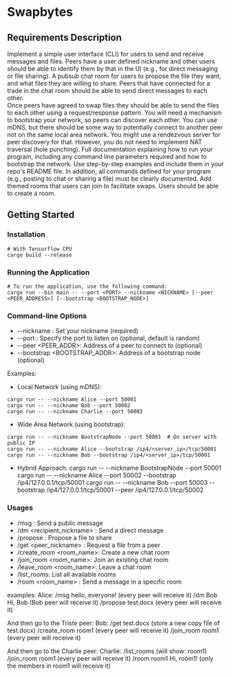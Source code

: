 # Swapbytes
## Requirements Description
Implement a simple user interface (CLI) for users to send and receive messages and files. 
Peers have a user defined nickname and other users should be able to identify them by that in the UI (e.g., for direct messaging or file sharing). 
A pubsub chat room for users to propose the file they want, and what files they are willing to share. 
Peers that have connected for a trade in the chat room should be able to send direct messages to each other.  
Once peers have agreed to swap files they should be able to send the files to each other using a request/response pattern. 
You will need a mechanism to bootstrap your network, so peers can discover each other. You can use mDNS, but there should be some way to potentially connect to another peer not on the same local area network. You might use a rendezvous server for peer discovery for that. However, you do not need to implement NAT traversal (hole punching). 
Full documentation explaining how to run your program, including any command line parameters required and how to bootstrap the network. Use step-by-step examples and include them in your repo's README file. In addition, all commands defined for your program (e.g., posting to chat or sharing a file) must be clearly documented.
Add themed rooms that users can join to facilitate swaps. Users should be able to create a room.

## Getting Started

### Installation
```
# With Tensorflow CPU
cargo build --release
```

### Running the Application
```
# To run the application, use the following command:
cargo run --bin main -- --port <PORT> --nickname <NICKNAME> [--peer <PEER_ADDRESS>] [--bootstrap <BOOTSTRAP_NODE>]

```
### Command-line Options
- --nickname <NICKNAME>: Set your nickname (required)
- --port <PORT>: Specify the port to listen on (optional, default is random)
- --peer <PEER_ADDR>: Address of a peer to connect to (optional)
- --bootstrap <BOOTSTRAP_ADDR>: Address of a bootstrap node (optional)

Examples:
- Local Network (using mDNS):
```
cargo run -- --nickname Alice --port 50001
cargo run -- --nickname Bob --port 50002
cargo run -- --nickname Charlie --port 50003
```
- Wide Area Network (using bootstrap):
```
cargo run -- --nickname BootstrapNode --port 50001  # On server with public IP
cargo run -- --nickname Alice --bootstrap /ip4/<server_ip>/tcp/50001
cargo run -- --nickname Bob --bootstrap /ip4/<server_ip>/tcp/50001
```
- Hybrid Approach:
cargo run -- --nickname BootstrapNode --port 50001
cargo run -- --nickname Alice --port 50002 --bootstrap /ip4/127.0.0.1/tcp/50001
cargo run -- --nickname Bob --port 50003 --bootstrap /ip4/127.0.0.1/tcp/50001 --peer /ip4/127.0.0.1/tcp/50002


### Usages
- /msg <message>: Send a public message
- /dm <recipient_nickname> <message>: Send a direct message
- /propose <filename>: Propose a file to share
- /get <peer_nickname> <filename>: Request a file from a peer
- /create_room <room_name>: Create a new chat room
- /join_room <room_name>: Join an existing chat room
- /leave_room <room_name>: Leave a chat room
- /list_rooms: List all available rooms
- /room <room_name> <message>: Send a message in a specific room

examples:
Alice:
/msg hello, everyone! (every peer will receive it)
/dm Bob Hi, Bob (Bob peer will receive it)
/propose test.docx (every peer will receive it)

And then go to the Triste peer:
Bob:
/get test.docx (store a new copy file of test.docx)
/create_room room1 (every peer will receive it)
/join_room room1 (every peer will receive it)

And then go to the Charlie peer:
Charlie:
/list_rooms (will show: room1)
/join_room room1 (every peer will receive it)
/room room1 Hi, room1! (only the members in room1 will receive it)
